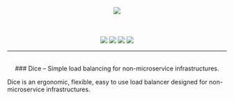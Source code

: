 <p align="center">
<br>
<br>   
<img src="https://sternentstehung.de/dice-black-100.png">
<br>
<br>
<br>
<br>
<img src="https://circleci.com/gh/dominikbraun/foodunit.svg?style=shield">
<img src="https://goreportcard.com/badge/github.com/dominikbraun/foodunit">
<img src="https://img.shields.io/github/v/release/dominikbraun/foodunit?sort=semver">
<img src="https://img.shields.io/github/license/dominikbraun/foodunit">
</p>

---

<p align="center">
<br>
### Dice &ndash; Simple load balancing for non-microservice infrastructures.
<br>
</p>

Dice is an ergonomic, flexible, easy to use load balancer designed for non-microservice infrastructures.
